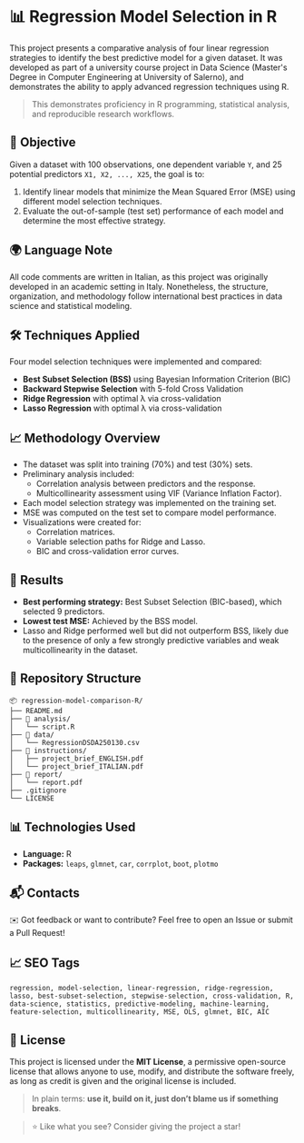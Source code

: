 # 📊 Regression Model Selection in R

This project presents a comparative analysis of four linear regression strategies to identify the best predictive model for a given dataset. It was developed as part of a university course project in Data Science (Master's Degree in Computer Engineering at University of Salerno), and demonstrates the ability to apply advanced regression techniques using R.

> This demonstrates proficiency in R programming, statistical analysis, and reproducible research workflows.

## 📌 Objective

Given a dataset with 100 observations, one dependent variable `Y`, and 25 potential predictors `X1, X2, ..., X25`, the goal is to:

1. Identify linear models that minimize the Mean Squared Error (MSE) using different model selection techniques.
2. Evaluate the out-of-sample (test set) performance of each model and determine the most effective strategy.

## 🌍 Language Note

All code comments are written in Italian, as this project was originally developed in an academic setting in Italy. Nonetheless, the structure, organization, and methodology follow international best practices in data science and statistical modeling.

## 🛠️ Techniques Applied

Four model selection techniques were implemented and compared:

- **Best Subset Selection (BSS)** using Bayesian Information Criterion (BIC)
- **Backward Stepwise Selection** with 5-fold Cross Validation
- **Ridge Regression** with optimal λ via cross-validation
- **Lasso Regression** with optimal λ via cross-validation

## 📈 Methodology Overview

- The dataset was split into training (70%) and test (30%) sets.
- Preliminary analysis included:
  - Correlation analysis between predictors and the response.
  - Multicollinearity assessment using VIF (Variance Inflation Factor).
- Each model selection strategy was implemented on the training set.
- MSE was computed on the test set to compare model performance.
- Visualizations were created for:
  - Correlation matrices.
  - Variable selection paths for Ridge and Lasso.
  - BIC and cross-validation error curves.

## 🧪 Results

- **Best performing strategy:** Best Subset Selection (BIC-based), which selected 9 predictors.
- **Lowest test MSE:** Achieved by the BSS model.
- Lasso and Ridge performed well but did not outperform BSS, likely due to the presence of only a few strongly predictive variables and weak multicollinearity in the dataset.


## 📂 Repository Structure

```
📦 regression-model-comparison-R/
├── README.md
├── 📁 analysis/
│   └── script.R
├── 📁 data/
│   └── RegressionDSDA250130.csv
├── 📁 instructions/
│   ├── project_brief_ENGLISH.pdf
│   └── project_brief_ITALIAN.pdf
├── 📁 report/
│   └── report.pdf
├── .gitignore
└── LICENSE
```

## 📊 Technologies Used

- **Language:** R
- **Packages:** `leaps`, `glmnet`, `car`, `corrplot`, `boot`, `plotmo`

## 📬 Contacts

✉️ Got feedback or want to contribute? Feel free to open an Issue or submit a Pull Request!

## 📈 SEO Tags

```
regression, model-selection, linear-regression, ridge-regression, lasso, best-subset-selection, stepwise-selection, cross-validation, R, data-science, statistics, predictive-modeling, machine-learning, feature-selection, multicollinearity, MSE, OLS, glmnet, BIC, AIC
```

## 📄 License

This project is licensed under the **MIT License**, a permissive open-source license that allows anyone to use, modify, and distribute the software freely, as long as credit is given and the original license is included.

> In plain terms: **use it, build on it, just don’t blame us if something breaks**.

> ⭐ Like what you see? Consider giving the project a star!

